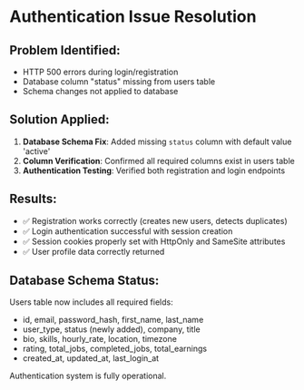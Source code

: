 # Authentication Issue Resolution

## Problem Identified:
- HTTP 500 errors during login/registration
- Database column "status" missing from users table
- Schema changes not applied to database

## Solution Applied:
1. **Database Schema Fix**: Added missing `status` column with default value 'active'
2. **Column Verification**: Confirmed all required columns exist in users table
3. **Authentication Testing**: Verified both registration and login endpoints

## Results:
- ✅ Registration works correctly (creates new users, detects duplicates)
- ✅ Login authentication successful with session creation
- ✅ Session cookies properly set with HttpOnly and SameSite attributes
- ✅ User profile data correctly returned

## Database Schema Status:
Users table now includes all required fields:
- id, email, password_hash, first_name, last_name
- user_type, status (newly added), company, title
- bio, skills, hourly_rate, location, timezone
- rating, total_jobs, completed_jobs, total_earnings
- created_at, updated_at, last_login_at

Authentication system is fully operational.